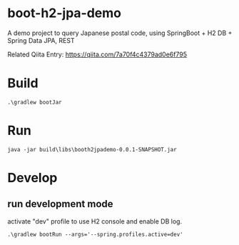 # boot-h2-jpa-demo

A demo project to query Japanese postal code, using SpringBoot + H2 DB + Spring Data JPA, REST


Related Qiita Entry: https://qiita.com/7a70f4c4379ad0e6f795


# Build

```
.\gradlew bootJar 
```

# Run

```
java -jar build\libs\booth2jpademo-0.0.1-SNAPSHOT.jar
```

# Develop

## run development mode

activate "dev" profile to use H2 console and enable DB log.

```
.\gradlew bootRun --args='--spring.profiles.active=dev'
```

